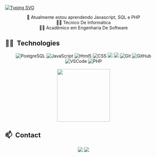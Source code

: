 [![Typing SVG](https://readme-typing-svg.herokuapp.com?size=40&color=FFFFFF&center=true&vCenter=true&width=1000&lines=Hello%2C+I%60m+Rafael!;Welcome+:%29)](https://git.io/typing-svg)

<div>  
  <div align="center">
    🌱 Atualmente estou aprendendo Javascript, SQL e PHP<br/>
    🧑‍💻 Técnico De Informática<br/>
    🧑‍🎓 Acadêmico em Engenharia De Software 
  </div>

  ## 🧑‍💻 &nbsp;Technologies
 <div style="display: inline_block" align="center">
   <img alt="PostgreSQL" src="https://img.shields.io/badge/PostgreSQL-316192?style=for-the-badge&logo=postgresql&logoColor=white">
   <img alt="JavaScript" src="https://img.shields.io/badge/JavaScript-323330?style=for-the-badge&logo=javascript&logoColor=F7DF1E">
   <img alt="Html5" src="https://img.shields.io/badge/HTML5-E34F26?style=for-the-badge&logo=html5&logoColor=white">
   <img alt="CSS" src="https://img.shields.io/badge/CSS3-1572B6?style=for-the-badge&logo=css3&logoColor=white">
   <img alt"API Rest" src="https://img.shields.io/badge/APIRest-E23237?style=for-the-badge&logo=angularjs&logoColor=white">
   <img alt"Python" src="https://img.shields.io/badge/python-3670A0?style=for-the-badge&logo=python&logoColor=ffdd54">
   <img alt="Git" src="https://img.shields.io/badge/GIT-E44C30?style=for-the-badge&logo=git&logoColor=white">
   <img alt="GitHub" src="https://img.shields.io/badge/GitHub-100000?style=for-the-badge&logo=github&logoColor=white">
   <img alt="VSCode" src="https://img.shields.io/badge/Visual_Studio_Code-0078D4?style=for-the-badge&logo=visual%20studio%20code&logoColor=white">
   <img alt="PHP" src="https://img.shields.io/badge/PHP-777BB4?style=for-the-badge&logo=php&logoColor=white">
 </div><br>

  
  <div align="center">
<!--     <img height="170em" src="https://github-readme-stats.vercel.app/api?username=rafafrassetto&show_icons=true&theme=radical&include_all_commits=true&count_private=true">-->
    <img height="170em" src="https://github-readme-stats-hazel-one-98.vercel.app/api/top-langs/?username=rafafrassetto&layout=compact&theme=radical&include_all_commits=true&count_private=true""> 
  </div>

   ## 📫 &nbsp;Contact
   <div align="center">
      <a href="mailto:rafafrass@gmail.com"><img src="https://img.shields.io/badge/-Gmail-%23333?style=for-the-badge&logo=gmail&logoColor=white"             target="_blank"></a> 
      <a href="https://www.linkedin.com/in/rafaelfrassettopereira/"><img src="https://img.shields.io/badge/LinkedIn-0077B5?style=for-the-badge&logo=linkedin&logoColor=white" target="_blank"></a>
   </div>   
</div>

